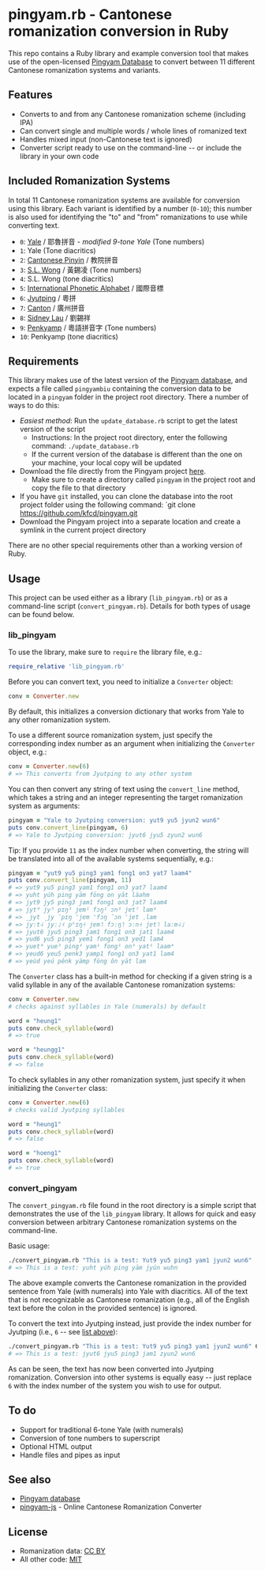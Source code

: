 # pingyam.rb - Cantonese romanization conversion in Ruby

This repo contains a Ruby library and example conversion tool that makes use of the open-licensed [Pingyam Database](https://github.com/kfcd/pingyam) to convert between 11 different Cantonese romanization systems and variants.

## Features

* Converts to and from any Cantonese romanization scheme (including IPA)
* Can convert single and multiple words / whole lines of romanized text
* Handles mixed input (non-Cantonese text is ignored)
* Converter script ready to use on the command-line -- or include the library in your own code

## Included Romanization Systems

In total 11 Cantonese romanization systems are available for conversion using this library. Each variant is identified by a number (`0-10`); this number is also used for identifying the "to" and "from" romanizations to use while converting text.

* `0`: [Yale](https://en.wikipedia.org/wiki/Yale_romanization_of_Cantonese) / 耶魯拼音 - _modified 9-tone Yale_ (Tone numbers)
* `1`: Yale (Tone diacritics)
* `2`: [Cantonese Pinyin](https://en.wikipedia.org/wiki/Cantonese_Pinyin) / 教院拼音
* `3`: [S.L. Wong](https://en.wikipedia.org/wiki/S._L._Wong_(romanisation)) / 黃錫凌 (Tone numbers)
* `4`: S.L. Wong (tone diacritics)
* `5`: [International Phonetic Alphabet](https://en.wikipedia.org/wiki/International_Phonetic_Alphabet) / 國際音標
* `6`: [Jyutping](https://en.wikipedia.org/wiki/Jyutping) / 粵拼
* `7`: [Canton](https://en.wikipedia.org/wiki/Guangdong_Romanization#Cantonese) / 廣州拼音
* `8`: [Sidney Lau](https://en.wikipedia.org/wiki/Sidney_Lau_romanisation) / 劉錫祥
* `9`: [Penkyamp](http://cantonese.wikia.com/wiki/Penkyamp) / 粵語拼音字 (Tone numbers)
* `10`: Penkyamp (tone diacritics)

## Requirements

This library makes use of the latest version of the [Pingyam database](https://github.com/kfcd/pingyam), and expects a file called `pingyambiu` containing the conversion data to be located in a `pingyam` folder in the project root directory. There a number of ways to do this:

* _Easiest method_: Run the `update_database.rb` script to get the latest version of the script
  * Instructions: In the project root directory, enter the following command: `./update_database.rb`
  * If the current version of the database is different than the one on your machine, your local copy will be updated
* Download the file directly from the Pingyam project [here](https://github.com/kfcd/pingyam/blob/master/pingyambiu).
  * Make sure to create a directory called `pingyam` in the project root and copy the file to that directory
* If you have `git` installed, you can clone the database into the root project folder using the following command: `git clone https://github.com/kfcd/pingyam.git
* Download the Pingyam project into a separate location and create a symlink in the current project directory

There are no other special requirements other than a working version of Ruby.

## Usage

This project can be used either as a library (`lib_pingyam.rb`) or as a command-line script (`convert_pingyam.rb`). Details for both types of usage can be found below.

### lib_pingyam

To use the library, make sure to `require` the library file, e.g.:

```ruby
require_relative 'lib_pingyam.rb'
```

Before you can convert text, you need to initialize a `Converter` object:

```ruby
conv = Converter.new
```

By default, this initializes a conversion dictionary that works from Yale to any other romanization system.

To use a different source romanization system, just specify the corresponding index number as an argument when initializing the `Converter` object, e.g.:

```ruby
conv = Converter.new(6)
# => This converts from Jyutping to any other system
```

You can then convert any string of text using the `convert_line` method, which takes a string and an integer representing the target romanization system as arguments:

```ruby
pingyam = "Yale to Jyutping conversion: yut9 yu5 jyun2 wun6"
puts conv.convert_line(pingyam, 6)
# => Yale to Jyutping conversion: jyut6 jyu5 zyun2 wun6
```

Tip: If you provide `11` as the index number when converting, the string will be translated into all of the available systems sequentially, e.g.:

```ruby
pingyam = "yut9 yu5 ping3 yam1 fong1 on3 yat7 laam4"
puts conv.convert_line(pingyam, 11)
# => yut9 yu5 ping3 yam1 fong1 on3 yat7 laam4 
# => yuht yúh ping yām fōng on yāt làahm 
# => jyt9 jy5 ping3 jam1 fong1 on3 jat7 laam4 
# => jyt⁹ jy⁵ pɪŋ³ jɐm¹ fɔŋ¹ ɔn³ jɐt⁷ lam⁴ 
# => _jyt ˏjy ¯pɪŋ 'jɐm 'fɔŋ ¯ɔn 'jɐt ˌlam 
# => jyːt˨ jyː˩˧ pʰɪŋ˧ jɐm˥ fɔːŋ˥ ɔːn˧ jɐt˥ laːm˨˩ 
# => jyut6 jyu5 ping3 jam1 fong1 on3 jat1 laam4 
# => yud6 yu5 ping3 yem1 fong1 on3 yed1 lam4 
# => yuet⁶ yue⁵ ping³ yam¹ fong¹ on³ yat¹ laam⁴ 
# => yeud6 yeu5 penk3 yamp1 fong1 on3 yat1 lam4 
# => yeùd yeú pênk yämp föng ôn yät lam
```

The `Converter` class has a built-in method for checking if a given string is a valid syllable in any of the available Cantonese romanization systems:

```ruby
conv = Converter.new
# checks against syllables in Yale (numerals) by default

word = "heung1"
puts conv.check_syllable(word)
# => true

word = "heungg1"
puts conv.check_syllable(word)
# => false
```

To check syllables in any other romanization system, just specify it when initializing the `Converter` class:

```ruby
conv = Converter.new(6)
# checks valid Jyutping syllables

word = "heung1"
puts conv.check_syllable(word)
# => false

word = "hoeng1"
puts conv.check_syllable(word)
# => true
```

### convert_pingyam

The `convert_pingyam.rb` file found in the root directory is a simple script that demonstrates the use of the `lib_pingyam` library. It allows for quick and easy conversion between arbitrary Cantonese romanization systems on the command-line.

Basic usage:

```bash
./convert_pingyam.rb "This is a test: Yut9 yu5 ping3 yam1 jyun2 wun6"
# => This is a test: yuht yúh ping yām jyún wuhn
```

The above example converts the Cantonese romanization in the provided sentence from Yale (with numerals) into Yale with diacritics. All of the text that is not recognizable as Cantonese romanization (e.g., all of the English text before the colon in the provided sentence) is ignored.

To convert the text into Jyutping instead, just provide the index number for Jyutping (i.e., `6` -- see [list above](#included-romanization-systems)):

```bash
./convert_pingyam.rb "This is a test: Yut9 yu5 ping3 yam1 jyun2 wun6" 6
# => This is a test: jyut6 jyu5 ping3 jam1 zyun2 wun6
```

As can be seen, the text has now been converted into Jyutping romanization. Conversion into other systems is equally easy -- just replace `6` with the index number of the system you wish to use for output.

## To do

* Support for traditional 6-tone Yale (with numerals)
* Conversion of tone numbers to superscript
* Optional HTML output
* Handle files and pipes as input

## See also

* [Pingyam database](https://github.com/kfcd/pingyam)
* [pingyam-js](https://github.com/dohliam/pingyam-js) - Online Cantonese Romanization Converter

## License

* Romanization data: [CC BY](https://github.com/kfcd/pingyam/blob/master/LICENSE)
* All other code: [MIT](LICENSE)
